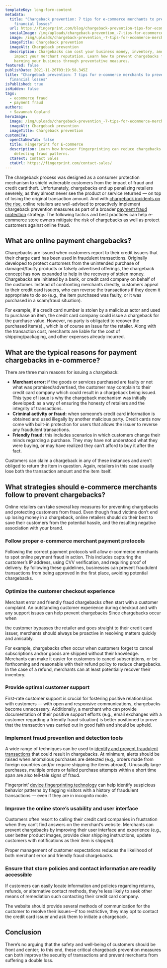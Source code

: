 ```yaml
---
templateKey: long-form-content
metadata:
  title: "Chargeback prevention: 7 tips for e-commerce merchants to prevent
    financial losses"
  url: https://fingerprint.com/blog/chargeback-prevention-tips-for-ecommerce-merchants
  socialImage: /img/uploads/chargeback-prevention_-7-tips-for-ecommerce-merchants-to-prevent-financial-losses-1-.png
  image: /img/uploads/chargeback-prevention_-7-tips-for-ecommerce-merchants-to-prevent-financial-losses-1-.png
  imageTitle: Chargeback prevention
  imageAlt: Chargeback prevention
  description: Chargebacks can cost your business money, inventory, and negatively
    impact your merchant reputation. Learn how to prevent chargebacks from
    harming your business through preventative measures.
featured: false
publishDate: 2021-11-26T03:19:58.345Z
title: "Chargeback prevention: 7 tips for e-commerce merchants to prevent
  financial losses"
isPublished: true
isHidden: false
tags:
  - ecommerce fraud
  - payment fraud
authors:
  - Savannah Copland
heroImage:
  image: /img/uploads/chargeback-prevention_-7-tips-for-ecommerce-merchants-to-prevent-financial-losses-1-.png
  imageAlt: Chargeback prevention
  imageTitle: Chargeback prevention
customCTA:
  openCtaNewTab: false
  title: Fingerprint for E-commerce
  description: Learn how browser fingerprinting can reduce chargebacks by
    detecting fraud patterns.
  ctaText: Contact Sales
  ctaUrl: https://fingerprint.com/contact-sales/
---
```

The chargeback process was designed as a consumer protection mechanism to shield vulnerable customers from the impact of fraud and credit card theft. Unfortunately, chargebacks end up penalizing retailers severely, as they almost never see the product or service returned — on top of losing the original transaction amount. And with <a href="https://www.versapay.com/blog/chargebacks-are-up-25-percent-how-to-protect-your-business-from-fraud" target="_blank" rel="noopener">chargeback incidents on the rise</a>, online retailers are well-advised to proactively implement chargeback prevention measures as part of a broader [payment fraud protection](/payment-fraud/) strategy. The following tactics and best practices can help e-commerce store owners mitigate the risk of chargebacks as well as protect customers against online fraud.

## What are online payment chargebacks?

Chargebacks are issued when customers report to their credit issuers that their charge card has been used in fraudulent transactions. Originally developed to protect customers from the unintended purchase of damaged/faulty products or falsely advertised offerings, the chargeback concept has now expanded to help in the recovery of stolen money. Chargebacks are initiated by a bank, or credit card company on behalf of the customer. Instead of confronting merchants directly, customers appeal to their credit card issuers, who can reverse the transactions if they deem it appropriate to do so (e.g., the item purchased was faulty, or it was purchased in a scam/fraud situation). 

For example, if a credit card number is stolen by a malicious actor and used to purchase an item, the credit card company could issue a chargeback for the purchase value. However, no party is obligated to recover the purchased item(s),, which is of course an issue for the retailer. Along with the transaction cost, merchants are liable for the cost of shipping/packaging, and other expenses already incurred.

## What are the typical reasons for payment chargebacks in e-commerce?

There are three main reasons for issuing a chargeback:

* **Merchant error:** if the goods or services purchased are faulty or not what was promised/advertised, the customer may complain to their credit card company which could result in a chargeback being issued. This type of issue is why the chargeback mechanism was initially developed: as a way of ensuring the honesty of retailers and the integrity of transactions.
* **Criminal activity or fraud:** when someone’s credit card information is obtained and used illegally by another malicious party. Credit cards now come with built-in protection for users that allows the issuer to reverse any fraudulent transactions.
* **Friendly fraud:** this includes scenarios in which customers change their minds regarding a purchase. They may have not understood what they were buying, or may have realized they can’t afford to buy it after the fact. 

Customers can claim a chargeback in any of these instances and aren’t obliged to return the item in question. Again, retailers in this case usually lose both the transaction amount and the item itself.

## What strategies should e-commerce merchants follow to prevent chargebacks?

Online retailers can take several key measures for preventing chargebacks and protecting customers from fraud. Even though fraud victims don’t end up losing money in a chargeback, online retailers should do their best to save their customers from the potential hassle, and the resulting negative association with your brand.

### Follow proper e-commerce merchant payment protocols

Following the correct payment protocols will allow e-commerce merchants to spot online payment fraud in action. This includes capturing the customer’s IP address, using CVV verification, and requiring proof of delivery. By following these guidelines, businesses can prevent fraudulent transactions from being approved in the first place, avoiding potential chargebacks. 

### Optimize the customer checkout experience

Merchant error and friendly fraud chargebacks often start with a customer complaint. An outstanding customer experience during checkout and with any support issues can help prevent chargebacks Since chargebacks occur when 

the customer bypasses the retailer and goes straight to their credit card issuer, merchants should always be proactive in resolving matters quickly and amicably.

For example, chargebacks often occur when customers forget to cancel subscriptions and/or goods are shipped without their knowledge. Merchants can make it easier for customers to cancel subscriptions, or be forthcoming and reasonable with their refund policy to reduce chargebacks. In the case of a refund, merchants can at least potentially recover their inventory.

### Provide optimal customer support

First-rate customer support is crucial for fostering positive relationships with customers — with open and responsive communications, chargebacks become unnecessary. Additionally, a merchant who can provide documentation of their positive support efforts (e.g., email exchanges with a customer regarding a friendly fraud situation) is better positioned to prove that the transaction was carried out in good faith and should be upheld. 

### Implement fraud prevention and detection tools

A wide range of techniques can be used to <a href="https://www.merchantfraudjournal.com/top-chargeback-protection-solutions/" target="_blank" rel="noopener">identify and prevent fraudulent transactions</a> that could result in chargebacks. At minimum, alerts should be raised when anomalous purchases are detected (e.g., orders made from foreign countries and/or require shipping the items abroad). Unusually large purchases, multiple orders or failed purchase attempts within a short time span are also tell-tale signs of fraud. 

Fingerprint’ [device fingerprinting technology](/demo/) can help identify suspicious behavior patterns by flagging visitors with a history of fraudulent transactions — even if they are in incognito mode.

### Improve the online store’s usability and user interface

Customers often resort to calling their credit card companies in frustration when they can’t find answers on the merchant’s website. Merchants can prevent chargebacks by improving their user interface and experience (e.g., user better product images, provide clear shipping instructions, update customers with notifications as their item is shipped). 

Proper management of customer expectations reduces the likelihood of both merchant error and friendly fraud chargebacks. 

### Ensure that store policies and contact information are readily accessible

If customers can easily locate information and policies regarding returns, refunds, or alternative contact methods, they’re less likely to seek other means of remediation such contacting their credit card company. 

The website should provide several methods of communication for the customer to resolve their issues—if too restrictive, they may opt to contact the credit card issuer and ask them to initiate a chargeback.

## Conclusion

There’s no arguing that the safety and well-being of customers should be front and center; to this end, these critical chargeback prevention measures can both improve the security of transactions and prevent merchants from suffering a double loss.
